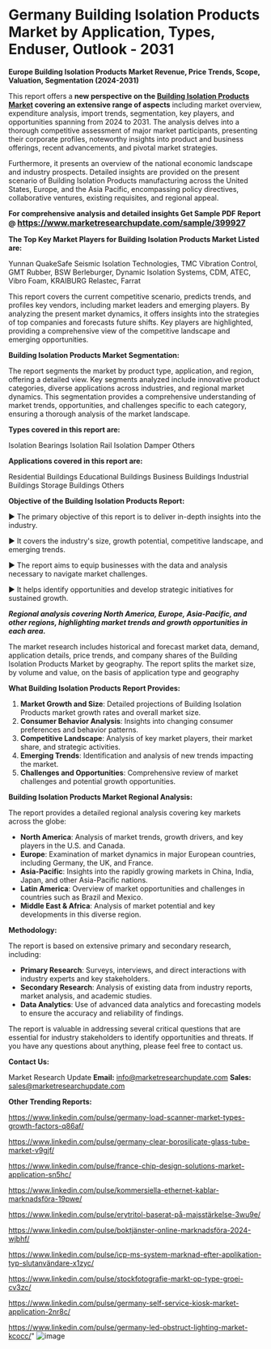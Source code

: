 # Germany Building Isolation Products Market by Application, Types, Enduser, Outlook - 2031

<strong>Europe Building Isolation Products Market Revenue, Price Trends, Scope, Valuation, Segmentation (2024-2031)</strong>

This report offers a <strong>new perspective on the <a href=https://www.marketresearchupdate.com/sample/399927>Building Isolation Products Market</a> covering an extensive range of aspects</strong> including market overview, expenditure analysis, import trends, segmentation, key players, and opportunities spanning from 2024 to 2031. The analysis delves into a thorough competitive assessment of major market participants, presenting their corporate profiles, noteworthy insights into product and business offerings, recent advancements, and pivotal market strategies.

Furthermore, it presents an overview of the national economic landscape and industry prospects. Detailed insights are provided on the present scenario of Building Isolation Products manufacturing across the United States, Europe, and the Asia Pacific, encompassing policy directives, collaborative ventures, existing requisites, and regional appeal.

<strong>For comprehensive analysis and detailed insights Get Sample PDF Report @ <a href=https://www.marketresearchupdate.com/sample/399927><font size=3 color=#0000ff>https://www.marketresearchupdate.com/sample/399927</font></a></strong>

<strong>The Top Key Market Players for Building Isolation Products Market Listed are:</strong>

Yunnan QuakeSafe Seismic Isolation Technologies, TMC Vibration Control, GMT Rubber, BSW Berleburger, Dynamic Isolation Systems, CDM, ATEC, Vibro Foam, KRAIBURG Relastec, Farrat

This report covers the current competitive scenario, predicts trends, and profiles key vendors, including market leaders and emerging players. By analyzing the present market dynamics, it offers insights into the strategies of top companies and forecasts future shifts. Key players are highlighted, providing a comprehensive view of the competitive landscape and emerging opportunities.

<strong>Building Isolation Products Market Segmentation:</strong>

The report segments the market by product type, application, and region, offering a detailed view. Key segments analyzed include innovative product categories, diverse applications across industries, and regional market dynamics. This segmentation provides a comprehensive understanding of market trends, opportunities, and challenges specific to each category, ensuring a thorough analysis of the market landscape.

<strong>Types covered in this report are:</strong>

Isolation Bearings
Isolation Rail
Isolation Damper
Others

<strong>Applications covered in this report are:</strong>

Residential Buildings
Educational Buildings
Business Buildings
Industrial Buildings
Storage Buildings
Others

<strong>Objective of the Building Isolation Products Report:</strong>

▶ The primary objective of this report is to deliver in-depth insights into the industry.

▶ It covers the industry's size, growth potential, competitive landscape, and emerging trends.

▶ The report aims to equip businesses with the data and analysis necessary to navigate market challenges.

▶ It helps identify opportunities and develop strategic initiatives for sustained growth.

<strong><em>Regional analysis covering North America, Europe, Asia-Pacific, and other regions, highlighting market trends and growth opportunities in each area.</em></strong>

The market research includes historical and forecast market data, demand, application details, price trends, and company shares of the Building Isolation Products Market by geography. The report splits the market size, by volume and value, on the basis of application type and geography

<strong>What Building Isolation Products Report Provides:</strong>
<ol>
  <li><strong>Market Growth and Size</strong>: Detailed projections of Building Isolation Products market growth rates and overall market size.</li>
  <li><strong>Consumer Behavior Analysis</strong>: Insights into changing consumer preferences and behavior patterns.</li>
  <li><strong>Competitive Landscape</strong>: Analysis of key market players, their market share, and strategic activities.</li>
  <li><strong>Emerging Trends</strong>: Identification and analysis of new trends impacting the market.</li>
  <li><strong>Challenges and Opportunities</strong>: Comprehensive review of market challenges and potential growth opportunities.</li>
</ol>

<strong>Building Isolation Products Market Regional Analysis:</strong>

The report provides a detailed regional analysis covering key markets across the globe:
<ul>
  <li><strong>North America</strong>: Analysis of market trends, growth drivers, and key players in the U.S. and Canada.</li>
  <li><strong>Europe</strong>: Examination of market dynamics in major European countries, including Germany, the UK, and France.</li>
  <li><strong>Asia-Pacific</strong>: Insights into the rapidly growing markets in China, India, Japan, and other Asia-Pacific nations.</li>
  <li><strong>Latin America</strong>: Overview of market opportunities and challenges in countries such as Brazil and Mexico.</li>
  <li><strong>Middle East &amp; Africa</strong>: Analysis of market potential and key developments in this diverse region.</li>
</ul>

<strong>Methodology:</strong>

The report is based on extensive primary and secondary research, including:
<ul>
  <li><strong>Primary Research</strong>: Surveys, interviews, and direct interactions with industry experts and key stakeholders.</li>
  <li><strong>Secondary Research</strong>: Analysis of existing data from industry reports, market analysis, and academic studies.</li>
  <li><strong>Data Analytics</strong>: Use of advanced data analytics and forecasting models to ensure the accuracy and reliability of findings.</li>
</ul>
The report is valuable in addressing several critical questions that are essential for industry stakeholders to identify opportunities and threats. If you have any questions about anything, please feel free to contact us.

<strong>Contact Us:</strong>

Market Research Update
<strong>Email:</strong> info@marketresearchupdate.com
<strong>Sales:</strong> sales@marketresearchupdate.com

<strong>Other Trending Reports:</strong>

<a href=https://www.linkedin.com/pulse/germany-load-scanner-market-types-growth-factors-q86af/>https://www.linkedin.com/pulse/germany-load-scanner-market-types-growth-factors-q86af/</a>

<a href=https://www.linkedin.com/pulse/germany-clear-borosilicate-glass-tube-market-v9gjf/>https://www.linkedin.com/pulse/germany-clear-borosilicate-glass-tube-market-v9gjf/</a>

<a href=https://www.linkedin.com/pulse/france-chip-design-solutions-market-application-sn5hc/>https://www.linkedin.com/pulse/france-chip-design-solutions-market-application-sn5hc/</a>

<a href=https://www.linkedin.com/pulse/kommersiella-ethernet-kablar-marknadsföra-19pwe/>https://www.linkedin.com/pulse/kommersiella-ethernet-kablar-marknadsföra-19pwe/</a>

<a href=https://www.linkedin.com/pulse/erytritol-baserat-på-majsstärkelse-3wu9e/>https://www.linkedin.com/pulse/erytritol-baserat-på-majsstärkelse-3wu9e/</a>

<a href=https://www.linkedin.com/pulse/boktjänster-online-marknadsföra-2024-wjbhf/>https://www.linkedin.com/pulse/boktjänster-online-marknadsföra-2024-wjbhf/</a>

<a href=https://www.linkedin.com/pulse/icp-ms-system-marknad-efter-applikation-typ-slutanvändare-x1zyc/>https://www.linkedin.com/pulse/icp-ms-system-marknad-efter-applikation-typ-slutanvändare-x1zyc/</a>

<a href=https://www.linkedin.com/pulse/stockfotografie-markt-op-type-groei-cv3zc/>https://www.linkedin.com/pulse/stockfotografie-markt-op-type-groei-cv3zc/</a>

<a href=https://www.linkedin.com/pulse/germany-self-service-kiosk-market-application-2nr8c/>https://www.linkedin.com/pulse/germany-self-service-kiosk-market-application-2nr8c/</a>

<a href=https://www.linkedin.com/pulse/germany-led-obstruct-lighting-market-kcocc/>https://www.linkedin.com/pulse/germany-led-obstruct-lighting-market-kcocc/</a>"
![image](https://github.com/user-attachments/assets/e4fd57df-588e-4661-85b4-6f0375f66495)

